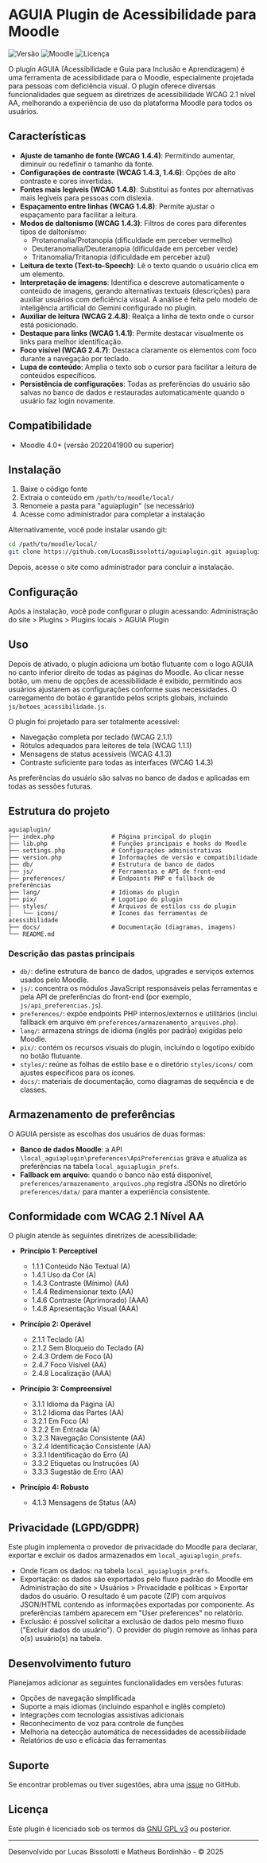 # AGUIA Plugin de Acessibilidade para Moodle

![Versão](https://img.shields.io/badge/versão-1.5.0-blue.svg)
![Moodle](https://img.shields.io/badge/Moodle-4.0+-orange.svg)
![Licença](https://img.shields.io/badge/licença-GPL%20v3-green.svg)

O plugin AGUIA (Acessibilidade e Guia para Inclusão e Aprendizagem) é uma ferramenta de acessibilidade para o Moodle, especialmente projetada para pessoas com deficiência visual. O plugin oferece diversas funcionalidades que seguem as diretrizes de acessibilidade WCAG 2.1 nível AA, melhorando a experiência de uso da plataforma Moodle para todos os usuários.

## Características

- **Ajuste de tamanho de fonte (WCAG 1.4.4)**: Permitindo aumentar, diminuir ou redefinir o tamanho da fonte.
- **Configurações de contraste (WCAG 1.4.3, 1.4.6)**: Opções de alto contraste e cores invertidas.
- **Fontes mais legíveis (WCAG 1.4.8)**: Substitui as fontes por alternativas mais legíveis para pessoas com dislexia.
- **Espaçamento entre linhas (WCAG 1.4.8)**: Permite ajustar o espaçamento para facilitar a leitura.
- **Modos de daltonismo (WCAG 1.4.3)**: Filtros de cores para diferentes tipos de daltonismo:
  - Protanomalia/Protanopia (dificuldade em perceber vermelho)
  - Deuteranomalia/Deuteranopia (dificuldade em perceber verde)
  - Tritanomalia/Tritanopia (dificuldade em perceber azul)
- **Leitura de texto (Text-to-Speech)**: Lê o texto quando o usuário clica em um elemento.
- **Interpretação de imagens**: Identifica e descreve automaticamente o conteúdo de imagens, gerando alternativas textuais (descrições) para auxiliar usuários com deficiência visual. A análise é feita pelo modelo de inteligência artificial do Gemini configurado no plugin.
- **Auxiliar de leitura (WCAG 2.4.8)**: Realça a linha de texto onde o cursor está posicionado.
- **Destaque para links (WCAG 1.4.1)**: Permite destacar visualmente os links para melhor identificação.
- **Foco visível (WCAG 2.4.7)**: Destaca claramente os elementos com foco durante a navegação por teclado.
- **Lupa de conteúdo**: Amplia o texto sob o cursor para facilitar a leitura de conteúdos específicos.
- **Persistência de configurações**: Todas as preferências do usuário são salvas no banco de dados e restauradas automaticamente quando o usuário faz login novamente.

## Compatibilidade

- Moodle 4.0+ (versão 2022041900 ou superior)

## Instalação

1. Baixe o código fonte
2. Extraia o conteúdo em `/path/to/moodle/local/`
3. Renomeie a pasta para "aguiaplugin" (se necessário)
4. Acesse como administrador para completar a instalação

Alternativamente, você pode instalar usando git:

```bash
cd /path/to/moodle/local/
git clone https://github.com/LucasBissolotti/aguiaplugin.git aguiaplugin
```

Depois, acesse o site como administrador para concluir a instalação.

## Configuração

Após a instalação, você pode configurar o plugin acessando:
Administração do site > Plugins > Plugins locais > AGUIA Plugin

## Uso

Depois de ativado, o plugin adiciona um botão flutuante com o logo AGUIA no canto inferior direito de todas as páginas do Moodle. Ao clicar nesse botão, um menu de opções de acessibilidade é exibido, permitindo aos usuários ajustarem as configurações conforme suas necessidades. O carregamento do botão é garantido pelos scripts globais, incluindo `js/botoes_acessibilidade.js`.

O plugin foi projetado para ser totalmente acessível:
- Navegação completa por teclado (WCAG 2.1.1)
- Rótulos adequados para leitores de tela (WCAG 1.1.1)
- Mensagens de status acessíveis (WCAG 4.1.3)
- Contraste suficiente para todas as interfaces (WCAG 1.4.3)

As preferências do usuário são salvas no banco de dados e aplicadas em todas as sessões futuras.

## Estrutura do projeto

```
aguiaplugin/
├── index.php                # Página principal do plugin
├── lib.php                  # Funções principais e hooks do Moodle
├── settings.php             # Configurações administrativas
├── version.php              # Informações de versão e compatibilidade
├── db/                      # Estrutura de banco de dados
├── js/                      # Ferramentas e API de front-end
├── preferences/             # Endpoints PHP e fallback de preferências
├── lang/                    # Idiomas do plugin
├── pix/                     # Logotipo do plugin
├── styles/                  # Arquivos de estilos css do plugin
│   └── icons/               # Icones das ferramentas de acessibilidade
├── docs/                    # Documentação (diagramas, imagens)
└── README.md
```

### Descrição das pastas principais

- `db/`: define estrutura de banco de dados, upgrades e serviços externos usados pelo Moodle.
- `js/`: concentra os módulos JavaScript responsáveis pelas ferramentas e pela API de preferências do front-end (por exemplo, `js/api_preferencias.js`).
- `preferences/`: expõe endpoints PHP internos/externos e utilitários (inclui fallback em arquivo em `preferences/armazenamento_arquivos.php`).
- `lang/`: armazena strings de idioma (inglês por padrão) exigidas pelo Moodle.
- `pix/`: contém os recursos visuais do plugin, incluindo o logotipo exibido no botão flutuante.
- `styles/`: reúne as folhas de estilo base e o diretório `styles/icons/` com ajustes específicos para os ícones.
- `docs/`: materiais de documentação, como diagramas de sequência e de classes.

## Armazenamento de preferências

O AGUIA persiste as escolhas dos usuários de duas formas:

- **Banco de dados Moodle**: a API `\local_aguiaplugin\preferences\ApiPreferencias` grava e atualiza as preferências na tabela `local_aguiaplugin_prefs`.
- **Fallback em arquivo**: quando o banco não está disponível, `preferences/armazenamento_arquivos.php` registra JSONs no diretório `preferences/data/` para manter a experiência consistente.

## Conformidade com WCAG 2.1 Nível AA

O plugin atende às seguintes diretrizes de acessibilidade:

- **Princípio 1: Perceptível**
  - 1.1.1 Conteúdo Não Textual (A)
  - 1.4.1 Uso da Cor (A)
  - 1.4.3 Contraste (Mínimo) (AA)
  - 1.4.4 Redimensionar texto (AA)
  - 1.4.6 Contraste (Aprimorado) (AAA)
  - 1.4.8 Apresentação Visual (AAA)

- **Princípio 2: Operável**
  - 2.1.1 Teclado (A)
  - 2.1.2 Sem Bloqueio do Teclado (A)
  - 2.4.3 Ordem de Foco (A)
  - 2.4.7 Foco Visível (AA)
  - 2.4.8 Localização (AAA)

- **Princípio 3: Compreensível**
  - 3.1.1 Idioma da Página (A)
  - 3.1.2 Idioma das Partes (AA)
  - 3.2.1 Em Foco (A)
  - 3.2.2 Em Entrada (A)
  - 3.2.3 Navegação Consistente (AA)
  - 3.2.4 Identificação Consistente (AA)
  - 3.3.1 Identificação do Erro (A)
  - 3.3.2 Etiquetas ou Instruções (A)
  - 3.3.3 Sugestão de Erro (AA)

- **Princípio 4: Robusto**
  - 4.1.3 Mensagens de Status (AA)

## Privacidade (LGPD/GDPR)

Este plugin implementa o provedor de privacidade do Moodle para declarar, exportar e excluir os dados armazenados em `local_aguiaplugin_prefs`.

- Onde ficam os dados: na tabela `local_aguiaplugin_prefs`.
- Exportação: os dados são exportados pelo fluxo padrão do Moodle em Administração do site > Usuários > Privacidade e políticas > Exportar dados do usuário. O resultado é um pacote (ZIP) com arquivos JSON/HTML contendo as informações exportadas por componente. As preferências também aparecem em "User preferences" no relatório.
- Exclusão: é possível solicitar a exclusão de dados pelo mesmo fluxo ("Excluir dados do usuário"). O provider do plugin remove as linhas para o(s) usuário(s) na tabela.

## Desenvolvimento futuro

Planejamos adicionar as seguintes funcionalidades em versões futuras:
- Opções de navegação simplificada
- Suporte a mais idiomas (incluindo espanhol e inglês completo)
- Integrações com tecnologias assistivas adicionais
- Reconhecimento de voz para controle de funções
- Melhoria na detecção automática de necessidades de acessibilidade
- Relatórios de uso e eficácia das ferramentas

## Suporte

Se encontrar problemas ou tiver sugestões, abra uma [issue](https://github.com/LucasBissolotti/aguiaplugin/issues) no GitHub.

## Licença

Este plugin é licenciado sob os termos da [GNU GPL v3](https://www.gnu.org/licenses/gpl-3.0.html) ou posterior.

---

Desenvolvido por Lucas Bissolotti e Matheus Bordinhão - © 2025
